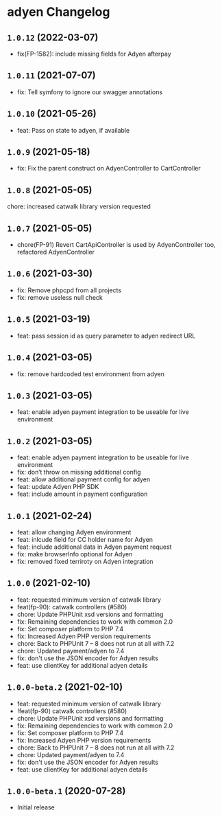 # adyen Changelog

## `1.0.12` (2022-03-07)

* fix(FP-1582): include missing fields for Adyen afterpay

## `1.0.11` (2021-07-07)

* fix: Tell symfony to ignore our swagger annotations

## `1.0.10` (2021-05-26)

* feat: Pass on state to adyen, if available

## `1.0.9` (2021-05-18)

* fix: Fix the parent construct on AdyenController to CartController

## `1.0.8` (2021-05-05)

chore: increased catwalk library version requested

## `1.0.7` (2021-05-05)

* chore(FP-91) Revert CartApiController is used by AdyenController too, refactored AdyenController

## `1.0.6` (2021-03-30)

* fix: Remove phpcpd from all projects
* fix: remove useless null check

## `1.0.5` (2021-03-19)

* feat: pass session id as query parameter to adyen redirect URL

## `1.0.4` (2021-03-05)

* fix: remove hardcoded test environment from adyen

## `1.0.3` (2021-03-05)

* feat: enable adyen payment integration to be useable for live environment

## `1.0.2` (2021-03-05)

* feat: enable adyen payment integration to be useable for live environment
* fix: don’t throw on missing additional config
* feat: allow additional payment config for adyen
* feat: update Adyen PHP SDK
* feat: include amount in payment configuration

## `1.0.1` (2021-02-24)

* feat: allow changing Adyen environment
* feat: inlcude field for CC holder name for Adyen
* feat: include additional data in Adyen payment request
* fix: make browserInfo optional for Adyen
* fix: removed fixed terriroty on Adyen integration

## `1.0.0` (2021-02-10)

* feat: requested minimum version of catwalk library
* feat(fp-90): catwalk controllers (#580)
* chore: Update PHPUnit xsd versions and formatting
* fix: Remaining dependencies to work with common 2.0
* fix: Set composer platform to PHP 7.4
* fix: Increased Adyen PHP version requirements
* chore: Back to PHPUnit 7 – 8 does not run at all with 7.2
* chore: Updated payment/adyen to 7.4
* fix: don't use the JSON encoder for Adyen results
* feat: use clientKey for additional adyen details

## `1.0.0-beta.2` (2021-02-10)

* feat: requested minimum version of catwalk library
* !feat(fp-90) catwalk controllers (#580)
* chore: Update PHPUnit xsd versions and formatting
* fix: Remaining dependencies to work with common 2.0
* fix: Set composer platform to PHP 7.4
* fix: Increased Adyen PHP version requirements
* chore: Back to PHPUnit 7 – 8 does not run at all with 7.2
* chore: Updated payment/adyen to 7.4
* fix: don't use the JSON encoder for Adyen results
* feat: use clientKey for additional adyen details

## `1.0.0-beta.1` (2020-07-28)

* Initial release
